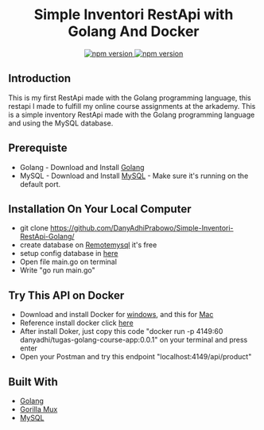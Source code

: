 <h1 align="center">Simple Inventori RestApi with Golang And Docker</h1>

<div align="center">
  <a href="#">
    <img src="https://img.shields.io/badge/Golang-1.12.7-blue.svg?style=flat-square" alt="npm version">
  </a>
  <a href="#">
    <img src="https://img.shields.io/badge/MySQL-.-orange.svg?style=flat-square" alt="npm version">
  </a>
</div>


## Introduction
This is my first RestApi made with the Golang programming language, this restapi I made to fulfill my online course assignments at the arkademy. This is a simple inventory RestApi made with the Golang programming language and using the MySQL database.

## Prerequiste
- Golang - Download and Install [Golang](https://golang.org/)
- MySQL - Download and Install [MySQL](https://www.mysql.com/downloads/) - Make sure it's running on the default port.  

## Installation On Your Local Computer
- git clone https://github.com/DanyAdhiPrabowo/Simple-Inventori-RestApi-Golang/
- create database on [Remotemysql](https://remotemysql.com/) it's free
- setup config database in [here](https://github.com/DanyAdhiPrabowo/Simple-Inventori-RestApi-Golang-And-Docker/blob/master/src/config/config.go)
- Open file main.go on terminal
- Write "go run main.go"

## Try This API on Docker
- Download and install Docker for [windows]('https://docs.docker.com/docker-for-windows/install/'), and this for [Mac]('https://docs.docker.com/docker-for-mac/install/')
- Reference install docker click [here]('https://runnable.com/docker/getting-started/')
- After install Doker, just copy this code "docker run -p 4149:60 danyadhi/tugas-golang-course-app:0.0.1" on your terminal and press enter
- Open your Postman and try this endpoint "localhost:4149/api/product"

## Built With

* [Golang](https://golang.org/)
* [Gorilla Mux](https://github.com/gorilla/mux)
* [MySQL](https://expressjs.com/en/guide/database-integration.html#mysql)
